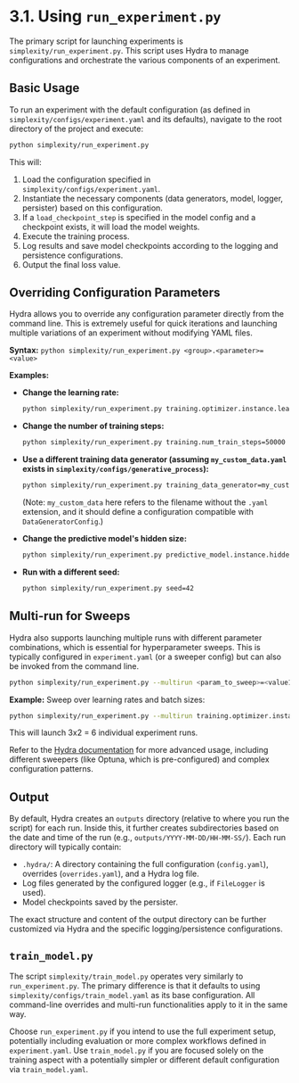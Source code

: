 # 3.1. Using `run_experiment.py`

The primary script for launching experiments is `simplexity/run_experiment.py`. This script uses Hydra to manage configurations and orchestrate the various components of an experiment.

## Basic Usage

To run an experiment with the default configuration (as defined in `simplexity/configs/experiment.yaml` and its defaults), navigate to the root directory of the project and execute:

```bash
python simplexity/run_experiment.py
```

This will:
1.  Load the configuration specified in `simplexity/configs/experiment.yaml`.
2.  Instantiate the necessary components (data generators, model, logger, persister) based on this configuration.
3.  If a `load_checkpoint_step` is specified in the model config and a checkpoint exists, it will load the model weights.
4.  Execute the training process.
5.  Log results and save model checkpoints according to the logging and persistence configurations.
6.  Output the final loss value.

## Overriding Configuration Parameters

Hydra allows you to override any configuration parameter directly from the command line. This is extremely useful for quick iterations and launching multiple variations of an experiment without modifying YAML files.

**Syntax:** `python simplexity/run_experiment.py <group>.<parameter>=<value>`

**Examples:**

*   **Change the learning rate:**
    ```bash
    python simplexity/run_experiment.py training.optimizer.instance.learning_rate=0.0005
    ```

*   **Change the number of training steps:**
    ```bash
    python simplexity/run_experiment.py training.num_train_steps=50000
    ```

*   **Use a different training data generator (assuming `my_custom_data.yaml` exists in `simplexity/configs/generative_process`):**
    ```bash
    python simplexity/run_experiment.py training_data_generator=my_custom_data
    ```
    (Note: `my_custom_data` here refers to the filename without the `.yaml` extension, and it should define a configuration compatible with `DataGeneratorConfig`.)

*   **Change the predictive model's hidden size:**
    ```bash
    python simplexity/run_experiment.py predictive_model.instance.hidden_size=128
    ```

*   **Run with a different seed:**
    ```bash
    python simplexity/run_experiment.py seed=42
    ```

## Multi-run for Sweeps

Hydra also supports launching multiple runs with different parameter combinations, which is essential for hyperparameter sweeps. This is typically configured in `experiment.yaml` (or a sweeper config) but can also be invoked from the command line.

```bash
python simplexity/run_experiment.py --multirun <param_to_sweep>=<value1>,<value2> <another_param>=<value_a>,<value_b>
```

**Example:** Sweep over learning rates and batch sizes:
```bash
python simplexity/run_experiment.py --multirun training.optimizer.instance.learning_rate=0.01,0.001,0.0001 training.batch_size=32,64
```
This will launch 3x2 = 6 individual experiment runs.

Refer to the [Hydra documentation](https://hydra.cc/docs/intro/) for more advanced usage, including different sweepers (like Optuna, which is pre-configured) and complex configuration patterns.

## Output

By default, Hydra creates an `outputs` directory (relative to where you run the script) for each run. Inside this, it further creates subdirectories based on the date and time of the run (e.g., `outputs/YYYY-MM-DD/HH-MM-SS/`). Each run directory will typically contain:

*   `.hydra/`: A directory containing the full configuration (`config.yaml`), overrides (`overrides.yaml`), and a Hydra log file.
*   Log files generated by the configured logger (e.g., if `FileLogger` is used).
*   Model checkpoints saved by the persister.

The exact structure and content of the output directory can be further customized via Hydra and the specific logging/persistence configurations.

## `train_model.py`

The script `simplexity/train_model.py` operates very similarly to `run_experiment.py`. The primary difference is that it defaults to using `simplexity/configs/train_model.yaml` as its base configuration. All command-line overrides and multi-run functionalities apply to it in the same way.

Choose `run_experiment.py` if you intend to use the full experiment setup, potentially including evaluation or more complex workflows defined in `experiment.yaml`. Use `train_model.py` if you are focused solely on the training aspect with a potentially simpler or different default configuration via `train_model.yaml`. 